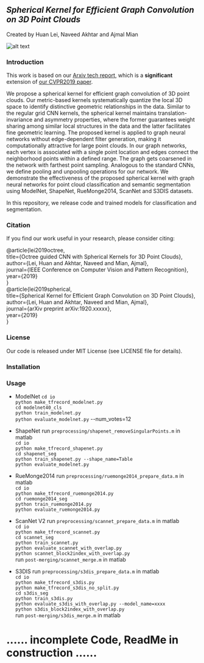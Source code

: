 ## *Spherical Kernel for Efficient Graph Convolution on 3D Point Clouds*
Created by Huan Lei, Naveed Akhtar and Ajmal Mian

![alt text](https://github.com/hlei-ziyan/SPH3D-GCN/blob/master/image/intro_arch.png)

### Introduction
This work is based on our [Arxiv tech report](https://arxiv.org/submit/2851732), which is a **significant** extension of [our CVPR2019 paper](http://openaccess.thecvf.com/content_CVPR_2019/html/Lei_Octree_Guided_CNN_With_Spherical_Kernels_for_3D_Point_Clouds_CVPR_2019_paper.html).

We propose a spherical kernel for efficient graph convolution of 3D point clouds. 
Our metric-based kernels systematically quantize the local 3D space 
to identify distinctive geometric relationships in the data. Similar to the regular grid CNN kernels, the spherical kernel maintains translation-invariance and asymmetry properties, where the former guarantees weight sharing among similar local structures in the  data and the latter facilitates fine geometric learning. 
The proposed kernel is applied to graph neural networks without edge-dependent filter generation, making it computationally attractive for large point clouds. 
In our graph networks, each vertex is associated with a single point location and edges connect the neighborhood points within a defined range. The graph gets coarsened in the network with farthest point sampling. 
Analogous to the standard CNNs, we define pooling and unpooling operations for our network. 
We demonstrate the effectiveness of the proposed spherical kernel with graph neural networks for point cloud classification and semantic segmentation  using ModelNet, ShapeNet, RueMonge2014, ScanNet and S3DIS datasets.

In this repository, we release code and trained models for classification and segmentation.

### Citation
If you find our work useful in your research, please consider citing:

@article{lei2019octree,  
title={Octree guided CNN with Spherical Kernels for 3D Point Clouds},  
author={Lei, Huan and Akhtar, Naveed and Mian, Ajmal},  
journal={IEEE Conference on Computer Vision and Pattern Recognition},  
year={2019}  
}  
@article{lei2019spherical,  
title={Spherical Kernel for Efficient Graph Convolution on 3D Point Clouds},  
author={Lei, Huan and Akhtar, Naveed and Mian, Ajmal},  
journal={arXiv preprint arXiv:1920.xxxxx},  
year={2019}  
}  

### License
Our code is released under MIT License (see LICENSE file for details).

### Installation


### Usage

- ModelNet
`cd io`  
`python make_tfrecord_modelnet.py`  
`cd modelnet40_cls`  
`python train_modelnet.py`  
`python evaluate_modelnet.py` --num_votes=12  

- ShapeNet
run `preprocessing/shapenet_removeSingularPoints.m` in matlab  
`cd io`  
`python make_tfrecord_shapenet.py`  
`cd shapenet_seg`  
`python train_shapenet.py --shape_name=Table`  
`python evaluate_modelnet.py`  

- RueMonge2014
run `preprocessing/ruemonge2014_prepare_data.m` in matlab  
`cd io`  
`python make_tfrecord_ruemonge2014.py`  
`cd ruemonge2014_seg`  
`python train_ruemonge2014.py`  
`python evaluate_ruemonge2014.py`  

- ScanNet V2
run `preprocessing/scannet_prepare_data.m` in matlab  
`cd io`  
`python make_tfrecord_scannet.py`  
`cd scannet_seg`  
`python train_scannet.py`  
`python evaluate_scannet_with_overlap.py`  
`python scannet_block2index_with_overlap.py`  
run `post-merging/scannet_merge.m` in matlab  

- S3DIS
run `preprocessing/s3dis_prepare_data.m` in matlab  
`cd io`  
`python make_tfrecord_s3dis.py`  
`python make_tfrecord_s3dis_no_split.py`  
`cd s3dis_seg`  
`python train_s3dis.py`  
`python evaluate_s3dis_with_overlap.py --model_name=xxxx`  
`python s3dis_block2index_with_overlap.py`  
run `post-merging/s3dis_merge.m` in matlab  

# ...... incomplete Code, ReadMe in construction ......
